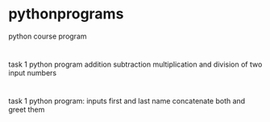 # pythonprograms
python course program 
#
task 1 python program addition subtraction multiplication and division of two input numbers
#
task 1 python program: inputs first and last name concatenate both and greet them
